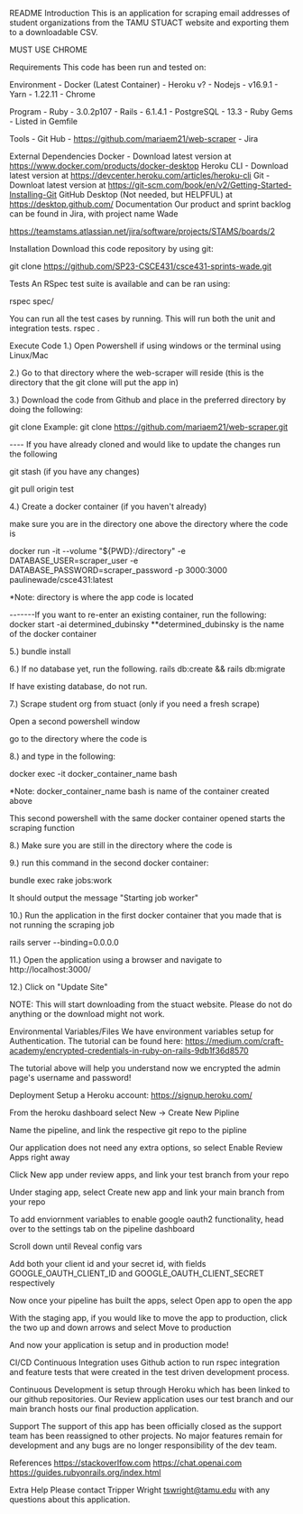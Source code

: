 README
Introduction
This is an application for scraping email addresses of student organizations from the TAMU STUACT website and exporting them to a downloadable CSV.

MUST USE CHROME

Requirements
This code has been run and tested on:

Environment - Docker (Latest Container) - Heroku v? - Nodejs - v16.9.1 - Yarn - 1.22.11 - Chrome

Program - Ruby - 3.0.2p107 - Rails - 6.1.4.1 - PostgreSQL - 13.3 - Ruby Gems - Listed in Gemfile

Tools - Git Hub - https://github.com/mariaem21/web-scraper - Jira

External Dependencies
Docker - Download latest version at https://www.docker.com/products/docker-desktop
Heroku CLI - Download latest version at https://devcenter.heroku.com/articles/heroku-cli
Git - Downloat latest version at https://git-scm.com/book/en/v2/Getting-Started-Installing-Git
GitHub Desktop (Not needed, but HELPFUL) at https://desktop.github.com/
Documentation
Our product and sprint backlog can be found in Jira, with project name Wade

https://teamstams.atlassian.net/jira/software/projects/STAMS/boards/2

Installation
Download this code repository by using git:

git clone https://github.com/SP23-CSCE431/csce431-sprints-wade.git

Tests
An RSpec test suite is available and can be ran using:

rspec spec/

You can run all the test cases by running. This will run both the unit and integration tests. rspec .

Execute Code
1.) Open Powershell if using windows or the terminal using Linux/Mac

2.) Go to that directory where the web-scraper will reside (this is the directory that the git clone will put the app in)

3.) Download the code from Github and place in the preferred directory by doing the following:

git clone <repo name> Example: git clone https://github.com/mariaem21/web-scraper.git

---- If you have already cloned and would like to update the changes run the following

git stash (if you have any changes)

git pull origin test

4.) Create a docker container (if you haven't already)

make sure you are in the directory one above the directory where the code is

docker run -it --volume "${PWD}:/directory" -e DATABASE_USER=scraper_user -e DATABASE_PASSWORD=scraper_password -p 3000:3000 paulinewade/csce431:latest

*Note: directory is where the app code is located

-------If you want to re-enter an existing container, run the following: docker start -ai determined_dubinsky **determined_dubinsky is the name of the docker container

5.) bundle install

6.) If no database yet, run the following. rails db:create && rails db:migrate

If have existing database, do not run.

7.) Scrape student org from stuact (only if you need a fresh scrape)

Open a second powershell window

go to the directory where the code is

8.) and type in the following:

docker exec -it docker_container_name bash

*Note: docker_container_name bash is name of the container created above

This second powershell with the same docker container opened starts the scraping function

8.) Make sure you are still in the directory where the code is

9.) run this command in the second docker container:

bundle exec rake jobs:work

It should output the message "Starting job worker"

10.) Run the application in the first docker container that you made that is not running the scraping job

rails server --binding=0.0.0.0

11.) Open the application using a browser and navigate to http://localhost:3000/

12.) Click on "Update Site"

NOTE: This will start downloading from the stuact website. Please do not do anything or the download might not work.

Environmental Variables/Files
We have environment variables setup for Authentication. The tutorial can be found here: https://medium.com/craft-academy/encrypted-credentials-in-ruby-on-rails-9db1f36d8570

The tutorial above will help you understand now we encrypted the admin page's username and password!

Deployment
Setup a Heroku account: https://signup.heroku.com/

From the heroku dashboard select New -> Create New Pipline

Name the pipeline, and link the respective git repo to the pipline

Our application does not need any extra options, so select Enable Review Apps right away

Click New app under review apps, and link your test branch from your repo

Under staging app, select Create new app and link your main branch from your repo

To add enviornment variables to enable google oauth2 functionality, head over to the settings tab on the pipeline dashboard

Scroll down until Reveal config vars

Add both your client id and your secret id, with fields GOOGLE_OAUTH_CLIENT_ID and GOOGLE_OAUTH_CLIENT_SECRET respectively

Now once your pipeline has built the apps, select Open app to open the app

With the staging app, if you would like to move the app to production, click the two up and down arrows and select Move to production

And now your application is setup and in production mode!

CI/CD
Continuous Integration uses Github action to run rspec integration and feature tests that were created in the test driven development process.

Continuous Development is setup through Heroku which has been linked to our github repositories. Our Review application uses our test branch and our main branch hosts our final production application.

Support
The support of this app has been officially closed as the support team has been reassigned to other projects. No major features remain for development and any bugs are no longer responsibility of the dev team.

References
https://stackoverlfow.com https://chat.openai.com https://guides.rubyonrails.org/index.html

Extra Help
Please contact Tripper Wright tswright@tamu.edu with any questions about this application.